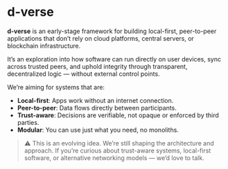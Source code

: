 # d-verse

**d-verse** is an early-stage framework for building local-first, peer-to-peer applications that don’t rely on cloud platforms, central servers, or blockchain infrastructure.

It’s an exploration into how software can run directly on user devices, sync across trusted peers, and uphold integrity through transparent, decentralized logic — without external control points.

We’re aiming for systems that are:

* **Local-first**: Apps work without an internet connection.
* **Peer-to-peer**: Data flows directly between participants.
* **Trust-aware**: Decisions are verifiable, not opaque or enforced by third parties.
* **Modular**: You can use just what you need, no monoliths.

> ⚠️ This is an evolving idea. We’re still shaping the architecture and approach. If you’re curious about trust-aware systems, local-first software, or alternative networking models — we’d love to talk.

